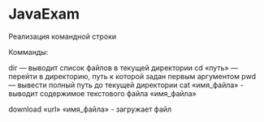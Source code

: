 # JavaExam

Реализация командной строки

Комманды:

dir — выводит список файлов в текущей директории
cd «путь» — перейти в директорию, путь к которой задан первым аргументом
pwd — вывести полный путь до текущей директории
cat «имя_файла» - выводит содержимое текстового файла «имя_файла»

download «url» «имя_файла» - загружает файл
